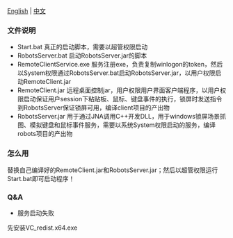 [English](README.md) | [中文](README_zh.md)


### 文件说明
* Start.bat  真正的启动脚本，需要以超管权限启动
* RobotsServer.bat 启动RobotsServer.jar的脚本
* RemoteClientService.exe 服务注册exe，负责复制winlogon的token，然后以System权限通过RobotsServer.bat启动RobotsServer.jar，以用户权限启动RemoteClient.jar
* RemoteClient.jar 远程桌面控制jar，用户权限用户界面客户端程序，以用户权限启动保证用户session下粘贴板、鼠标、键盘事件的执行，锁屏时发送指令到RobotsServer保证锁屏可用，编译client项目的产出物
* RobotsServer.jar 用于通过JNA调用C++开发DLL，用于windows锁屏场景抓图、模拟键盘和鼠标事件服务，需要以系统System权限启动的服务，编译robots项目的产出物
### 怎么用

替换自己编译好的RemoteClient.jar和RobotsServer.jar；然后以超管权限运行Start.bat即可启动程序！

### Q&A

* 服务启动失败

先安装VC_redist.x64.exe

